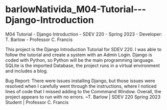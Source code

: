 # barlowNativida_M04-Tutorial---Django-Introduction
M04 Tutorial - Django Introduction - SDEV 220 - Spring 2023 - Developer: T. Barlow - Professor C. Francis

This project is the Django Introduction Tutorial for SDEV 220.  I was able to follow the tutorial and create a system with an Admin Login.  Django is coded with Python, so Python will be the main programming language.  SQLite is the imported Database, the project runs in a virtual environment and includes a blog.

Bug Report:
There were issues installing Django, but those issues were resolved when I carefully went through the instructions, where I noticed lines of code that I missed adding to the Commmand Window.  Overall, the project appears to run with no errors. ~T. Barlow | SDEV 220 Spring 2023 Student | Professor C. Francis
